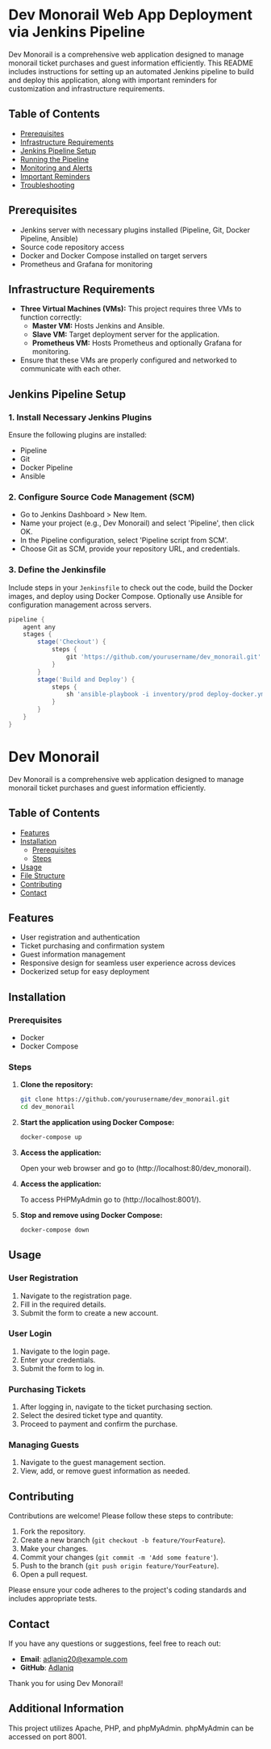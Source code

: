 # Dev Monorail Web App Deployment via Jenkins Pipeline

Dev Monorail is a comprehensive web application designed to manage monorail ticket purchases and guest information efficiently. This README includes instructions for setting up an automated Jenkins pipeline to build and deploy this application, along with important reminders for customization and infrastructure requirements.

## Table of Contents

- [Prerequisites](#prerequisites)
- [Infrastructure Requirements](#infrastructure-requirements)
- [Jenkins Pipeline Setup](#jenkins-pipeline-setup)
- [Running the Pipeline](#running-the-pipeline)
- [Monitoring and Alerts](#monitoring-and-alerts)
- [Important Reminders](#important-reminders)
- [Troubleshooting](#troubleshooting)

## Prerequisites

- Jenkins server with necessary plugins installed (Pipeline, Git, Docker Pipeline, Ansible)
- Source code repository access
- Docker and Docker Compose installed on target servers
- Prometheus and Grafana for monitoring

## Infrastructure Requirements

- **Three Virtual Machines (VMs):** This project requires three VMs to function correctly:
  - **Master VM:** Hosts Jenkins and Ansible.
  - **Slave VM:** Target deployment server for the application.
  - **Prometheus VM:** Hosts Prometheus and optionally Grafana for monitoring.
- Ensure that these VMs are properly configured and networked to communicate with each other.

## Jenkins Pipeline Setup

### 1. Install Necessary Jenkins Plugins

Ensure the following plugins are installed:
- Pipeline
- Git
- Docker Pipeline
- Ansible

### 2. Configure Source Code Management (SCM)

- Go to Jenkins Dashboard > New Item.
- Name your project (e.g., Dev Monorail) and select 'Pipeline', then click OK.
- In the Pipeline configuration, select 'Pipeline script from SCM'.
- Choose Git as SCM, provide your repository URL, and credentials.

### 3. Define the Jenkinsfile

Include steps in your `Jenkinsfile` to check out the code, build the Docker images, and deploy using Docker Compose. Optionally use Ansible for configuration management across servers.

```groovy
pipeline {
    agent any
    stages {
        stage('Checkout') {
            steps {
                git 'https://github.com/yourusername/dev_monorail.git'
            }
        }
        stage('Build and Deploy') {
            steps {
                sh 'ansible-playbook -i inventory/prod deploy-docker.yml'
            }
        }
    }
}
```

# Dev Monorail

Dev Monorail is a comprehensive web application designed to manage monorail ticket purchases and guest information efficiently.

## Table of Contents

- [Features](#features)
- [Installation](#installation)
  - [Prerequisites](#prerequisites)
  - [Steps](#steps)
- [Usage](#usage)
- [File Structure](#file-structure)
- [Contributing](#contributing)
- [Contact](#contact)

## Features

- User registration and authentication
- Ticket purchasing and confirmation system
- Guest information management
- Responsive design for seamless user experience across devices
- Dockerized setup for easy deployment

## Installation

### Prerequisites

- Docker
- Docker Compose

### Steps

1. **Clone the repository:**

    ```sh
    git clone https://github.com/yourusername/dev_monorail.git
    cd dev_monorail
    ```

2. **Start the application using Docker Compose:**

    ```sh
    docker-compose up
    ```

3. **Access the application:**

    Open your web browser and go to (http://localhost:80/dev_monorail).
   
5. **Access the application:**

    To access PHPMyAdmin go to (http://localhost:8001/).
    
6. **Stop and remove using Docker Compose:**

    ```sh
    docker-compose down
    ```
   
## Usage

### User Registration

1. Navigate to the registration page.
2. Fill in the required details.
3. Submit the form to create a new account.

### User Login

1. Navigate to the login page.
2. Enter your credentials.
3. Submit the form to log in.

### Purchasing Tickets

1. After logging in, navigate to the ticket purchasing section.
2. Select the desired ticket type and quantity.
3. Proceed to payment and confirm the purchase.

### Managing Guests

1. Navigate to the guest management section.
2. View, add, or remove guest information as needed.


## Contributing

Contributions are welcome! Please follow these steps to contribute:

1. Fork the repository.
2. Create a new branch (`git checkout -b feature/YourFeature`).
3. Make your changes.
4. Commit your changes (`git commit -m 'Add some feature'`).
5. Push to the branch (`git push origin feature/YourFeature`).
6. Open a pull request.

Please ensure your code adheres to the project's coding standards and includes appropriate tests.

## Contact

If you have any questions or suggestions, feel free to reach out:

- **Email**: adlaniq20@example.com
- **GitHub**: [Adlaniq](https://github.com/Adlaniq)

Thank you for using Dev Monorail!

## Additional Information

This project utilizes Apache, PHP, and phpMyAdmin. phpMyAdmin can be accessed on port 8001.
